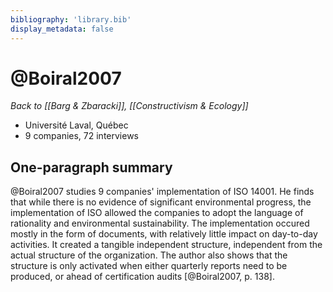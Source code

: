 ```yaml
---
bibliography: 'library.bib'
display_metadata: false
---
```


# @Boiral2007

_Back to [[Barg & Zbaracki]], [[Constructivism & Ecology]]_

* Université Laval, Québec
* 9 companies, 72 interviews

## One-paragraph summary

@Boiral2007 studies 9 companies' implementation of ISO 14001. He finds that while there is no evidence of significant environmental progress, the implementation of ISO allowed the companies to adopt the language of rationality and environmental sustainability. The implementation occured mostly in the form of documents, with relatively little impact on day-to-day activities. It created a tangible independent structure, independent from the actual structure of the organization. The author also shows that the structure is only activated when either quarterly reports need to be produced, or ahead of certification audits [@Boiral2007, p. 138].
